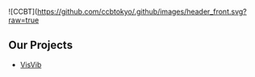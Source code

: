 ![CCBT](https://github.com/ccbtokyo/.github/images/header_front.svg?raw=true

## Our Projects

- [VisVib](https://ccbtokyo.github.io/visvib-manual/)
